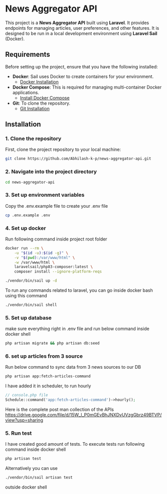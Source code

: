 # News Aggregator API

This project is a **News Aggregator API** built using **Laravel**. It provides endpoints for managing articles, user preferences, and other features. It is designed to be run in a local development environment using **Laravel Sail** (Docker).

## Requirements

Before setting up the project, ensure that you have the following installed:

- **Docker**: Sail uses Docker to create containers for your environment.
    - [Docker Installation](https://docs.docker.com/get-docker/)
- **Docker Compose**: This is required for managing multi-container Docker applications.
    - [Install Docker Compose](https://docs.docker.com/compose/install/)
- **Git**: To clone the repository.
    - [Git Installation](https://git-scm.com/book/en/v2/Getting-Started-Installing-Git)

## Installation

### 1. Clone the repository

First, clone the project repository to your local machine:

```bash
git clone https://github.com/Abhilash-k-p/news-aggregator-api.git
```

### 2. Navigate into the project directory

```bash
cd news-aggregator-api
```

### 3.  Set up environment variables
Copy the .env.example file to create your .env file

```bash
cp .env.example .env
```

### 4.  Set up docker

Run following command inside project root folder

```bash
docker run --rm \
    -u "$(id -u):$(id -g)" \
    -v "$(pwd):/var/www/html" \
    -w /var/www/html \
    laravelsail/php83-composer:latest \
    composer install --ignore-platform-reqs
```

```bash
./vendor/bin/sail up -d
```

To run any commands related to laravel, you can go inside docker bash using this command

```bash
./vendor/bin/sail shell
```

### 5.  Set up database

make sure everything right in .env file and run below command inside docker shell
```bash
php artisan migrate && php artisan db:seed
```

### 6. set up articles from 3 source

Run below command to sync data from 3 news sources to our DB

```bash
php artisan app:fetch-articles-command
```
I have added it in scheduler, to run hourly

```php
// console.php file
Schedule::command('app:fetch-articles-command')->hourly();
```
Here is the complete post man collection of the APIs
https://drive.google.com/file/d/15W_l_P0mGEvBhJNXDvUVzgGbrz49BTVP/view?usp=sharing

### 5.  Run test
I have created good amount of tests. To execute tests run following command inside docker shell
```bash
php artisan test
```
Alternatively you can use 
```bash
./vendor/bin/sail artisan test
```
outside docker shell
